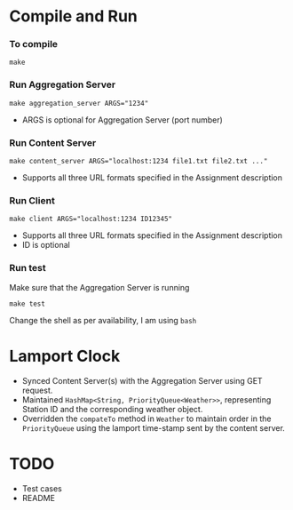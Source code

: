 # Compile and Run

### To compile
```
make
```
### Run Aggregation Server
```
make aggregation_server ARGS="1234"
```
- ARGS is optional for Aggregation Server (port number)
### Run Content Server
```
make content_server ARGS="localhost:1234 file1.txt file2.txt ..."
```
- Supports all three URL formats specified in the Assignment description
### Run Client
```
make client ARGS="localhost:1234 ID12345"
```
- Supports all three URL formats specified in the Assignment description
- ID is optional

### Run test
Make sure that the Aggregation Server is running
```
make test
```
Change the shell as per availability, I am using ```bash``` 

# Lamport Clock

- Synced Content Server(s) with the Aggregation Server using GET request.
- Maintained ```HashMap<String, PriorityQueue<Weather>>```, representing Station ID and the corresponding weather object.
- Overridden the ```compateTo``` method in ```Weather``` to maintain order in the ```PriorityQueue``` using the lamport time-stamp sent by the content server.

# TODO
- Test cases
- README